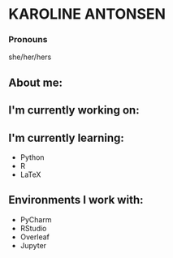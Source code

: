 # KAROLINE ANTONSEN
### Pronouns
she/her/hers

## About me:

## I'm currently working on:

## I'm currently learning:
* Python
* R
* LaTeX

## Environments I work with:
* PyCharm
* RStudio
* Overleaf
* Jupyter
<!--
**karoanton/karoanton** is a ✨ _special_ ✨ repository because its `README.md` (this file) appears on your GitHub profile.

Here are some ideas to get you started:

- 🔭 I’m currently working on ...
- 🌱 I’m currently learning ...
- 👯 I’m looking to collaborate on ...
- 🤔 I’m looking for help with ...
- 💬 Ask me about ...
- 📫 How to reach me: ...
- 😄 Pronouns: ...
- ⚡ Fun fact: ...
-->
